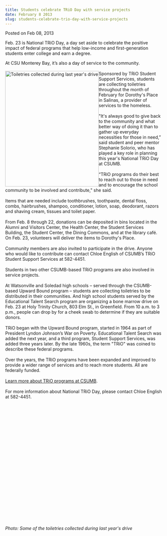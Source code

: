 ```yaml
---
title: Students celebrate TRiO Day with service projects
date: February 8 2013
slug: students-celebrate-trio-day-with-service-projects
---
```


 



<span class="date">Posted on Feb 08, 2013    </span>
<p>Feb. 23 is National TRiO Day, a day set aside to celebrate the
positive impact of federal programs that help low-income and
first-generation students enter college and earn a degree.</p>
<p>At CSU Monterey Bay, it&#x2019;s also a day of service to the
community.<br>
<br>
<img alt="Toiletries collected during last year&apos;s drive" src="https://news.csumb.edu/sites/default/files/65/attachments/news/images/toiletries.jpg" style="float:left; width:300px; height:371px">Sponsored by TRiO
Student Support Services, students are collecting toiletries
throughout the month of February for Dorothy&apos;s Place in Salinas, a
provider of services to the homeless.<br>
<br>
&quot;It&apos;s always good to give back to the community and what better way
of doing it than to gather up everyday necessities for those in
need,&#x201D; said student and peer mentor Stephanie Solorio, who has
played a key role in planning this year&apos;s National TRiO Day at
CSUMB.<br>
<br>
&#x201C;TRiO programs do their best to reach out to those in need and to
encourage the school community to be involved and contribute,&quot; she
said.<br>
<br>
Items that are needed include toothbrushes, toothpaste, dental
floss, combs, hairbrushes, shampoo, conditioner, lotion, soap,
deodorant, razors and shaving cream, tissues and toilet
paper.<br>
<br>
From Feb. 8 through 22, donations can be deposited in bins located
in the Alumni and Visitors Center, the Health Center, the Student
Services Building, the Student Center, the Dining Commons, and at
the library caf&#xE9;. On Feb. 23, volunteers will deliver the items to
Dorothy&apos;s Place.<br>
<br>
Community members are also invited to participate in the drive.
Anyone who would like to contribute can contact Chloe English of
CSUMB&#x2019;s TRiO Student Support Services at 582-4451.<br>
<br>
Students in two other CSUMB-based TRiO programs are also involved
in service projects.<br>
<br>
At Watsonville and Soledad high schools &#x2013; served through the
CSUMB-based Upward Bound program &#x2013; students are collecting
toiletries to be distributed in their communities. And high school
students served by the Educational Talent Search program are
organizing a bone marrow drive on Feb. 23 at Holy Trinity Church,
803 Elm St., in Greenfield. From 10 a.m. to 3 p.m., people can drop
by for a cheek swab to determine if they are suitable donors.<br>
<br>
TRiO began with the Upward Bound program, started in 1964 as part
of President Lyndon Johnson&#x2019;s War on Poverty. Educational Talent
Search was added the next year, and a third program, Student
Support Services, was added three years later. By the late 1960s,
the term &quot;TRiO&quot; was coined to describe these federal
programs.&#x2028;<br>
<br>
Over the years, the TRiO programs have been expanded and improved
to provide a wider range of services and to reach more students.
All are federally funded.<br>
<br>
<a href="https://eosp.csumb.edu/student-support-services" rel="nofollow">Learn more about TRiO programs at CSUMB</a>.<br>
<br>
For more information about National TRiO Day, please contact Chloe
English at 582-4451.</br></br></br></br></br></br></br></br></br></br></br></br></br></br></br></br></br></br></br></br></br></br></img></br></br></p>
<p><em>Photo: Some of the toiletries collected during last year&apos;s
drive</em></p>





 
